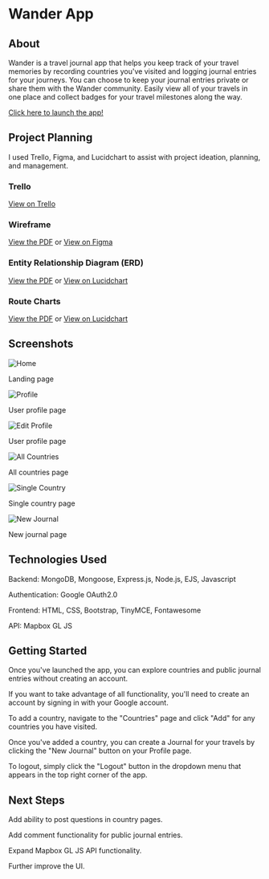 # Wander App

## About 

Wander is a travel journal app that helps you keep track of your travel memories by recording countries you've visited and logging journal entries for your journeys. You can choose to keep your journal entries private or share them with the Wander community. Easily view all of your travels in one place and collect badges for your travel milestones along the way.

[Click here to launch the app!](https://wander-travel-journal-app.herokuapp.com/)

## Project Planning

I used Trello, Figma, and Lucidchart to assist with project ideation, planning, and management.

### Trello

[View on Trello](https://trello.com/b/4u2xDdU0/wander-app-development)

### Wireframe

[View the PDF](https://github.com/benorloff/wander-app/blob/main/public/images/Wander-App-Wireframe.pdf) or [View on Figma](https://www.figma.com/file/HdWLcsoYbITtAwwN6Ydv3Z/Wander-App-Wireframe?node-id=0%3A1)

### Entity Relationship Diagram (ERD)

[View the PDF](https://github.com/benorloff/wander-app/blob/main/public/images/Wander-App-Database-ERD.pdf) or [View on Lucidchart](https://lucid.app/lucidchart/93f951cd-ab62-4596-a9ce-6531ad783277/edit?invitationId=inv_b871c7ff-bc88-43f5-bac1-1160efced7ef)

### Route Charts

[View the PDF](https://github.com/benorloff/wander-app/blob/main/public/images/Wander-App-Route-Charts.pdf) or [View on Lucidchart](https://lucid.app/lucidchart/cf9a7724-589f-4a54-8f76-1436378715fc/edit?invitationId=inv_73e6209e-bcaa-40c4-8dd8-94f16fd3e4c5)

## Screenshots

![Home](/images/screenshots/home.png)

Landing page

![Profile](/images/screenshots/profile.png)

User profile page

![Edit Profile](/images/screenshots/edit-profile.png)

User profile page

![All Countries](/images/screenshots/countries.png)

All countries page

![Single Country](/images/screenshots/country.png)

Single country page

![New Journal](/images/screenshots/new-journal.png)

New journal page

## Technologies Used

Backend: MongoDB, Mongoose, Express.js, Node.js, EJS, Javascript

Authentication: Google OAuth2.0

Frontend: HTML, CSS, Bootstrap, TinyMCE, Fontawesome

API: Mapbox GL JS

## Getting Started

Once you've launched the app, you can explore countries and public journal entries without creating an account. 

If you want to take advantage of all functionality, you'll need to create an account by signing in with your Google account. 

To add a country, navigate to the "Countries" page and click "Add" for any countries you have visited.

Once you've added a country, you can create a Journal for your travels by clicking the "New Journal" button on your Profile page.

To logout, simply click the "Logout" button in the dropdown menu that appears in the top right corner of the app.

## Next Steps

Add ability to post questions in country pages. 

Add comment functionality for public journal entries.

Expand Mapbox GL JS API functionality.

Further improve the UI.
